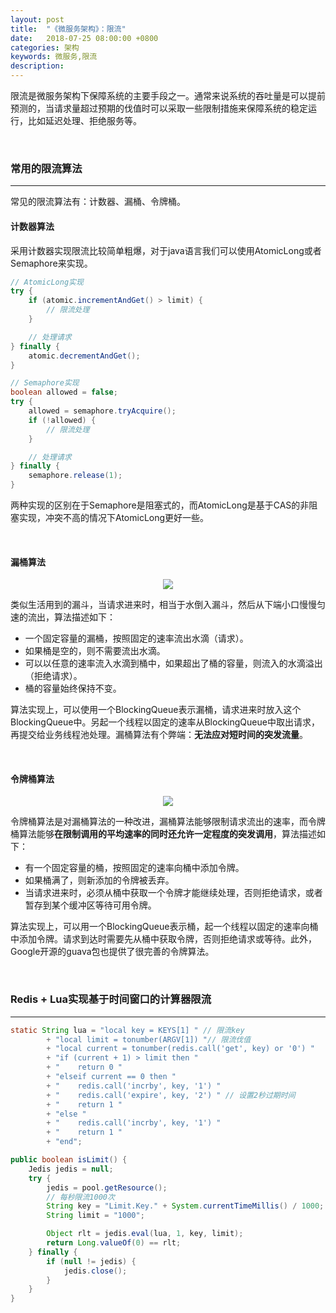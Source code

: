 ```yaml
---
layout: post
title:  "《微服务架构》：限流"
date:   2018-07-25 08:00:00 +0800
categories: 架构
keywords: 微服务,限流
description:
---
```

限流是微服务架构下保障系统的主要手段之一。通常来说系统的吞吐量是可以提前预测的，当请求量超过预期的伐值时可以采取一些限制措施来保障系统的稳定运行，比如延迟处理、拒绝服务等。

<br/>

### 常用的限流算法

---

常见的限流算法有：计数器、漏桶、令牌桶。

#### 计数器算法

采用计数器实现限流比较简单粗爆，对于java语言我们可以使用AtomicLong或者Semaphore来实现。

```java
// AtomicLong实现
try {
    if (atomic.incrementAndGet() > limit) {
        // 限流处理
    }

    // 处理请求
} finally {
    atomic.decrementAndGet();
}

// Semaphore实现
boolean allowed = false;
try {
    allowed = semaphore.tryAcquire();
    if (!allowed) {
        // 限流处理
    }

    // 处理请求
} finally {
    semaphore.release(1);
}
```

两种实现的区别在于Semaphore是阻塞式的，而AtomicLong是基于CAS的非阻塞实现，冲突不高的情况下AtomicLong更好一些。

<br/>

#### 漏桶算法

<center><img src="{{site.baseurl}}/pic/microservice-limitation/1.png"/></center>

类似生活用到的漏斗，当请求进来时，相当于水倒入漏斗，然后从下端小口慢慢匀速的流出，算法描述如下：

* 一个固定容量的漏桶，按照固定的速率流出水滴（请求）。
* 如果桶是空的，则不需要流出水滴。
* 可以以任意的速率流入水滴到桶中，如果超出了桶的容量，则流入的水滴溢出（拒绝请求）。
* 桶的容量始终保持不变。

算法实现上，可以使用一个BlockingQueue表示漏桶，请求进来时放入这个BlockingQueue中。另起一个线程以固定的速率从BlockingQueue中取出请求，再提交给业务线程池处理。漏桶算法有个弊端：**无法应对短时间的突发流量**。

<br/>

#### 令牌桶算法

<center><img src="{{site.baseurl}}/pic/microservice-limitation/2.svg"/></center>

令牌桶算法是对漏桶算法的一种改进，漏桶算法能够限制请求流出的速率，而令牌桶算法能够**在限制调用的平均速率的同时还允许一定程度的突发调用**，算法描述如下：

* 有一个固定容量的桶，按照固定的速率向桶中添加令牌。
* 如果桶满了，则新添加的令牌被丢弃。
* 当请求进来时，必须从桶中获取一个令牌才能继续处理，否则拒绝请求，或者暂存到某个缓冲区等待可用令牌。

算法实现上，可以用一个BlockingQueue表示桶，起一个线程以固定的速率向桶中添加令牌。请求到达时需要先从桶中获取令牌，否则拒绝请求或等待。此外，Google开源的guava包也提供了很完善的令牌算法。

<br/>

### Redis + Lua实现基于时间窗口的计算器限流

---

```java
static String lua = "local key = KEYS[1] " // 限流key
        + "local limit = tonumber(ARGV[1]) "// 限流伐值
        + "local current = tonumber(redis.call('get', key) or '0') "
        + "if (current + 1) > limit then "
        + "    return 0 "
        + "elseif current == 0 then "
        + "    redis.call('incrby', key, '1') "
        + "    redis.call('expire', key, '2') " // 设置2秒过期时间
        + "    return 1 "
        + "else "
        + "    redis.call('incrby', key, '1') "
        + "    return 1 "
        + "end";

public boolean isLimit() {
    Jedis jedis = null;
    try {
        jedis = pool.getResource();
        // 每秒限流1000次
        String key = "Limit.Key." + System.currentTimeMillis() / 1000;
        String limit = "1000";

        Object rlt = jedis.eval(lua, 1, key, limit);
        return Long.valueOf(0) == rlt;
    } finally {
        if (null != jedis) {
            jedis.close();
        }
    }
}
```
